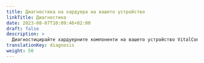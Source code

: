 ```yaml
---
title: Диагностика на хардуера на вашето устройство
linkTitle: Диагностика
date: 2023-08-07T10:09:46+02:00
draft: false
description: >
  Диагностицирайте хардуерните компоненти на вашето устройство VitalControl, особено вашия RFID скенер.
translationKey: diagnosis
weight: 50
---
```

